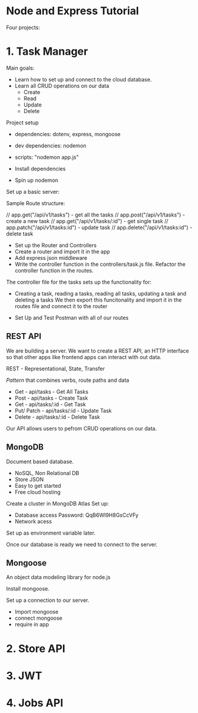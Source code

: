 # Node and Express Tutorial

Four projects:

# 1. Task Manager

Main goals:

- Learn how to set up and connect to the cloud database.
- Learn all CRUD operations on our data
  - Create
  - Read
  - Update
  - Delete

Project setup

- dependencies: dotenv, express, mongoose
- dev dependencies: nodemon
- scripts: "nodemon app.js"

- Install dependencies
- Spin up nodemon

Set up a basic server:

Sample Route structure:

// app.get("/api/v1/tasks") - get all the tasks
// app.post("/api/v1/tasks") - create a new task
// app.get("/api/v1/tasks/:id") - get single task
// app.patch("/api/v1/tasks:id") - update task
// app.delete("/api/v1/tasks:id") - delete task

- Set up the Router and Controllers
- Create a router and import it in the app
- Add express json middleware
- Write the controller function in the controllers/task.js file.
  Refactor the controller function in the routes.

The controller file for the tasks sets up the functionality for:

- Creating a task, reading a tasks, reading all tasks, updating a task and deleting a tasks
  We then export this funcitonality and import it in the routes file and connect it to the router

- Set Up and Test Postman with all of our routes

## REST API

We are building a server. We want to create a REST API, an HTTP interface so that other apps
like frontend apps can interact with out data.

REST - Representational, State, Transfer

_Pattern_ that combines verbs, route paths and data

- Get - api/tasks - Get All Tasks
- Post - api/tasks - Create Task
- Get - api/tasks/:id - Get Task
- Put/ Patch - api/tasks/:id - Update Task
- Delete - api/tasks/:id - Delete Task

Our API allows users to pefrom CRUD operations on our data.

## MongoDB

Document based database.

- NoSQL, Non Relational DB
- Store JSON
- Easy to get started
- Free cloud hosting

Create a cluster in MongoDB Atlas
Set up:

- Database access
  Password: QqB6Wl9H8GsCcVFy
- Network acess

Set up as environment variable later.

Once our database is ready we need to connect to the server.

## Mongoose

An object data modeling library for node.js

Install mongoose.

Set up a connection to our server.

- Import mongoose
- connect mongoose
- require in app

# 2. Store API

# 3. JWT

# 4. Jobs API
